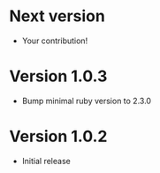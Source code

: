 # Next version
- Your contribution!

# Version 1.0.3
- Bump minimal ruby version to 2.3.0

# Version 1.0.2
- Initial release

